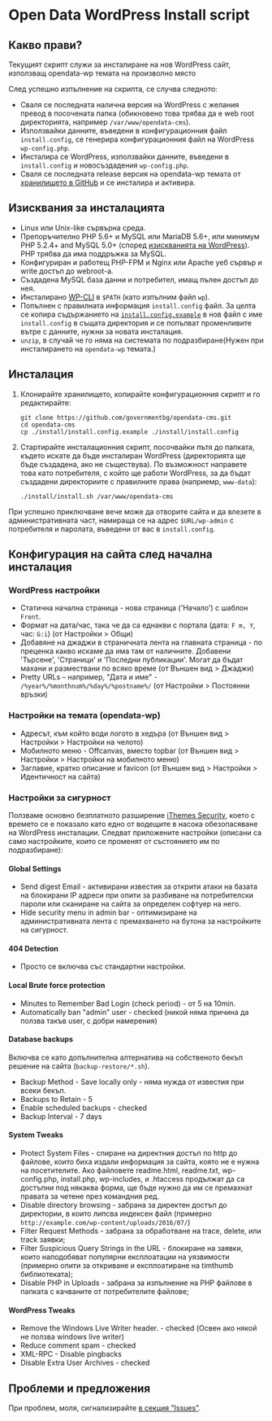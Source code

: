 # Open Data WordPress Install script

## Какво прави?

Текущият скрипт служи за инсталиране на нов WordPress сайт, използващ opendata-wp темата на произволно място

След успешно изпълнение на скрипта, се случва следното:

* Сваля се последната налична версия на WordPress с желания превод в посочената папка (обикновено това трябва да е web root директорията, например `/var/www/opendata-cms`).
* Използвайки данните, въведени в конфигурационния файл `install.config`, се генерира конфигурационния файл на WordPress `wp-config.php`.
* Инсталира се WordPress, използвайки данните, въведени в `install.config` и новосъздадения `wp-config.php`.
* Сваля се последната release версия на opendata-wp темата от [хранилището в GitHub](http://github.com/governmentbg/opendata-cms/) и се инсталира и активира.

## Изисквания за инсталацията

* Linux или Unix-like сървърна среда.
* Препоръчително PHP 5.6+ и MySQL или MariaDB 5.6+, или минимум PHP 5.2.4+ and MySQL 5.0+ (според [изискванията на WordPress](https://wordpress.org/about/requirements/)). PHP трябва да има поддръжка за MySQL.
* Конфигуриран и работещ PHP-FPM и Nginx или Apache уеб сървър и write достъп до webroot-а.
* Създадена MySQL база данни и потребител, имащ пълен достъп до нея.
* Инсталирано [WP-CLI](http://wp-cli.org/) в `$PATH` (като изпълним файл `wp`).
* Попълнен с правилната информация `install.config` файл. За целта се копира съдържанието на [`install.config.example`](install.config.example) в нов файл с име `install.config` в същата директория и се попълват променливите вътре с данните, нужни за новата инсталация.
* `unzip`, в случай че го няма на системата по подразбиране(Нужен при инсталирането на `opendata-wp` темата.)

## Инсталация

1. Клонирайте хранилището, копирайте конфигурационния скрипт и го редактирайте:

    ```shell
    git clone https://github.com/governmentbg/opendata-cms.git
    cd opendata-cms
    cp ./install/install.config.example ./install/install.config
    ```

2. Стартирайте инсталационния скрипт, посочвайки пътя до папката, където искате да бъде инсталиран WordPress (директорията ще бъде създадена, ако не съществува). По възможност направете това като потребителя, с който ще работи WordPress, за да бъдат създадени директориите с правилните права (наприемр, `www-data`):

    ```shell
    ./install/install.sh /var/www/opendata-cms
    ```

При успешно приключване вече може да отворите сайта и да влезете в административната част, намираща се на адрес `$URL/wp-admin` с потребителя и паролата, въведени от вас в `install.config`.

## Конфигурация на сайта след начална инсталация

### WordPress настройки

- Статична начална страница - нова страница ('Начало') с шаблон `Front`.
- Формат на дата/час, така че да са еднакви с портала (дата: `F m, Y`, час: `G:i`) (от Настройки > Общи)
- Добавяне на джаджи в страничната лента на главната страница - по преценка какво искаме да има там от наличните. Добавени 'Търсене', 'Страници' и 'Последни публикации'. Могат да бъдат махани и размествани по всяко време (от Външен вид > Джаджи)
- Pretty URLs – например, "Дата и име" - `/%year%/%monthnum%/%day%/%postname%/` (от Настройки > Постоянни връзки)

### Настройки на темата (opendata-wp)

- Адресът, към който води логото в хедъра (от Външен вид > Настройки > Настройки на челото)
- Мобилното меню - Offcanvas, вместо topbar (от Външен вид > Настройки > Настройки на мобилното меню)
- Заглавие, кратко описание и favicon (от Външен вид > Настройки > Идентичност на сайта)

### Настройки за сигурност

Ползваме основно безплатното разширение [iThemes Security](https://wordpress.org/plugins/better-wp-security/), което с времето се е показало като едно от водещите в насока обезопасяване на WordPress инсталации. Следват приложените настройки (описани са само настройките, които се променят от състоянието им по подразбиране):

#### Global Settings

- Send digest Email - активирани известия за открити атаки на базата на блокирани IP адреси при опити за разбиване на потребителски пароли или сканиране на сайта за определен софтуер на него.
- Hide security menu in admin bar - оптимизиране на административната лента с премахването на бутона за настройките на сигурност.

#### 404 Detection

- Просто се включва със стандартни настройки.

#### Local Brute force protection

- Minutes to Remember Bad Login (check period) - от 5 на 10min.
- Automatically ban "admin" user - checked (никой няма причина да ползва такъв user, с добри намерения)

#### Database backups

Включва се като допълнителна алтернатива на собственото бекъп решение на сайта (`backup-restore/*.sh`).

- Backup Method - Save locally only - няма нужда от известия при всеки бекъп.
- Backups to Retain - 5
- Enable scheduled backups - checked
- Backup Interval - 7 days

#### System Tweaks

- Protect System Files - спиране на директния достъп по http до файлове, които биха издали информация за сайта, която не е нужна на посетителите. Ако файловете readme.html, readme.txt, wp-config.php, install.php, wp-includes, и .htaccess продължат да са достъпни под някаква форма, ще бъде нужно да им се премахнат правата за четене през командния ред.
- Disable directory browsing - забрана за директен достъп до директории, в които липсва индексен файл (примерно `http://example.com/wp-content/uploads/2016/07/`)
- Filter Request Methods - забрана за обработване на trace, delete, или track заявки;
- Filter Suspicious Query Strings in the URL - блокиране на заявки, които наподобяват популярни експлоатации на уязвимости (примерно опити за откриване и експлоатиране на timthumb библиотеката);
- Disable PHP in Uploads - забрана за изпълнение на PHP файлове в папката с качваните от потребителите файлове;

#### WordPress Tweaks

- Remove the Windows Live Writer header. - checked (Освен ако някой не ползва windows live writer)
- Reduce comment spam - checked
- XML-RPC - Disable pingbacks
- Disable Extra User Archives - checked

## Проблеми и предложения

При проблем, моля, сигнализирайте [в секция "Issues"](https://github.com/governmentbg/opendata-cms/issues/new).

